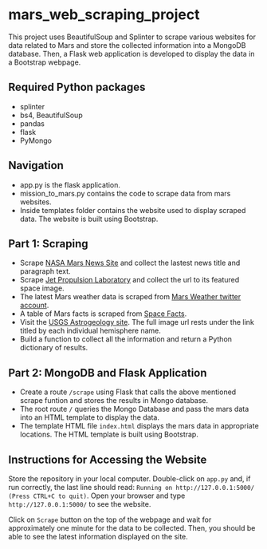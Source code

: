 # mars_web_scraping_project

This project uses BeautifulSoup and Splinter to scrape various websites for data related to Mars and store the collected information into a MongoDB database. Then, a Flask web application is developed to display the data in a Bootstrap webpage.

## Required Python packages

- splinter
- bs4, BeautifulSoup
- pandas
- flask
- PyMongo

## Navigation
- app.py is the flask application.
- mission_to_mars.py contains the code to scrape data from mars websites.
- Inside templates folder contains the website used to display scraped data. The website is built using Bootstrap.

## Part 1: Scraping

- Scrape [NASA Mars News Site](https://mars.nasa.gov/news/?page=0&per_page=40&order=publish_date+desc%2Ccreated_at+desc&search=&category=19%2C165%2C184%2C204&blank_scope=Latest) and collect the lastest news title and paragraph text.
- Scrape [Jet Propulsion Laboratory](https://www.jpl.nasa.gov/spaceimages/?search=&category=Mars) and collect the url to its featured space image.
- The latest Mars weather data is scraped from [Mars Weather twitter account](https://twitter.com/marswxreport?lang=en).
- A table of Mars facts is scraped from [Space Facts](https://space-facts.com/mars/).
- Visit the [USGS Astrogeology site](https://astrogeology.usgs.gov/search/results?q=hemisphere+enhanced&k1=target&v1=Mars). The full image url rests under the link titled by each individual hemisphere name.
- Build a function to collect all the information and return a Python dictionary of results.

## Part 2: MongoDB and Flask Application

- Create a route `/scrape` using Flask that calls the above mentioned scrape funtion and stores the results in Mongo database.
- The root route `/` queries the Mongo Database and pass the mars data into an HTML template to display the data.
- The template HTML file `index.html` displays the mars data in appropriate locations. The HTML template is built using Bootstrap.

## Instructions for Accessing the Website

Store the repository in your local computer. Double-click on `app.py` and, if run correctly, the last line should read: `Running on http://127.0.0.1:5000/ (Press CTRL+C to quit)`. Open your browser and type `http://127.0.0.1:5000/` to see the website.

Click on `Scrape` button on the top of the webpage and wait for approximately one minute for the data to be collected. Then, you should be able to see the latest information displayed on the site.

